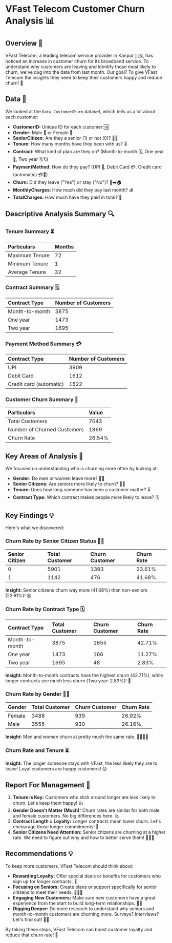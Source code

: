 # VFast Telecom Customer Churn Analysis 📊

## Overview 🚀

VFast Telecom, a leading telecom service provider in Kanpur 🇮🇳, has noticed an increase in customer churn for its broadband service. To understand why customers are leaving and identify those most likely to churn, we've dug into the data from last month. Our goal? To give VFast Telecom the insights they need to keep their customers happy and reduce churn! 🤝

## Data 💾

We looked at the `Data_CustomerChurn` dataset, which tells us a lot about each customer:

* **CustomerID:** Unique ID for each customer 🆔
* **Gender:** Male 👨 or Female 👩
* **SeniorCitizen:** Are they a senior (1) or not (0)? 👵👴
* **Tenure:** How many months have they been with us? ⏳
* **Contract:** What kind of plan are they on? (Month-to-month 🗓️, One year 📅, Two year 🗓️🗓️)
* **PaymentMethod:** How do they pay? (UPI 📱, Debit Card 💳, Credit card (automatic) 💳🔄)
* **Churn:** Did they leave ("Yes") or stay ("No")? 👋➡️🏠
* **MonthlyCharges:** How much did they pay last month? 💰
* **TotalCharges:** How much have they paid in total? 💸

## Descriptive Analysis Summary 🔍

### Tenure Summary ⏳

| Particulars       | Months |
| :---------------- | :----- |
| Maximum Tenure    | 72     |
| Minimum Tenure    | 1      |
| Average Tenure    | 32     |

### Contract Summary 🗓️

| Contract Type    | Number of Customers |
| :--------------- | :------------------ |
| Month-to-month   | 3875                |
| One year         | 1473                |
| Two year         | 1695                |

### Payment Method Summary 💳

| Contract Type          | Number of Customers |
| :--------------------- | :------------------ |
| UPI                    | 3909                |
| Debit Card             | 1612                |
| Credit card (automatic) | 1522                |

### Customer Churn Summary 👋

| Particulars             | Value   |
| :---------------------- | :------ |
| Total Customers         | 7043    |
| Number of Churned Customers | 1869    |
| Churn Rate              | 26.54%  |

## Key Areas of Analysis 🤔

We focused on understanding who is churning more often by looking at:

* **Gender:** Do men or women leave more? 👨👩
* **Senior Citizens:** Are seniors more likely to churn? 👵👴
* **Tenure:** Does how long someone has been a customer matter? ⏳
* **Contract Type:** Which contract makes people more likely to leave? 🗓️

## Key Findings 💡

Here's what we discovered:

### Churn Rate by Senior Citizen Status 👵👴

| Senior Citizen | Total Customer | Churn Customer | Churn Rate |
| :------------- | :------------- | :------------- | :--------- |
| 0              | 5901           | 1393           | 23.61%     |
| 1              | 1142           | 476            | 41.68%     |

**Insight:** Senior citizens churn way more (41.68%) than non-seniors (23.61%)! 😟

### Churn Rate by Contract Type 🗓️

| Contract Type    | Total Customer | Churn Customer | Churn Rate |
| :--------------- | :------------- | :------------- | :--------- |
| Month-to-month   | 3875           | 1655           | 42.71%     |
| One year         | 1473           | 166            | 11.27%     |
| Two year         | 1695           | 48             | 2.83%      |

**Insight:** Month-to-month contracts have the highest churn (42.71%), while longer contracts see much less churn (Two year: 2.83%)! 🎉

### Churn Rate by Gender 👨👩

| Gender | Total Customer | Churn Customer | Churn Rate |
| :----- | :------------- | :------------- | :--------- |
| Female | 3488           | 939            | 26.92%     |
| Male   | 3555           | 930            | 26.16%     |

**Insight:** Men and women churn at pretty much the same rate. 🤷‍♀️🤷‍♂️

### Churn Rate and Tenure ⏳

**Insight:** The longer someone stays with VFast, the less likely they are to leave! Loyal customers are happy customers! 😊

## Report For Management 📝

1.  **Tenure is Key:** Customers who stick around longer are less likely to churn. Let's keep them happy! 👍
2.  **Gender Doesn't Matter (Much):** Churn rates are similar for both male and female customers. No big differences here. ⚖️
3.  **Contract Length = Loyalty:** Longer contracts mean lower churn. Let's encourage those longer commitments! 🤝
4.  **Senior Citizens Need Attention:** Senior citizens are churning at a higher rate. We need to figure out why and how to better serve them! 🤔👵👴

## Recommendations 💡

To keep more customers, VFast Telecom should think about:

* **Rewarding Loyalty:** Offer special deals or benefits for customers who sign up for longer contracts. 🎁
* **Focusing on Seniors:** Create plans or support specifically for senior citizens to meet their needs. 👵👴📞
* **Engaging New Customers:** Make sure new customers have a great experience from the start to build long-term relationships. 👋😊
* **Digging Deeper:** Do more research to understand *why* seniors and month-to-month customers are churning more. Surveys? Interviews? Let's find out! 🕵️‍♀️

By taking these steps, VFast Telecom can boost customer loyalty and reduce that churn rate! 🎉
